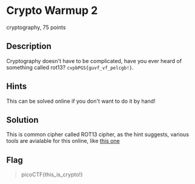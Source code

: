 # Crypto Warmup 2
 cryptography, 75 points

## Description
 Cryptography doesn't have to be complicated, have you ever heard of something called rot13? `cvpbPGS{guvf_vf_pelcgb!}`.

## Hints
 This can be solved online if you don't want to do it by hand!

## Solution
 This is common cipher called ROT13 cipher, as the hint suggests, various tools are avialable for this online, like [this one](dcode.fr/rot-13-cipher)


## Flag
>picoCTF{this_is_crypto!}
